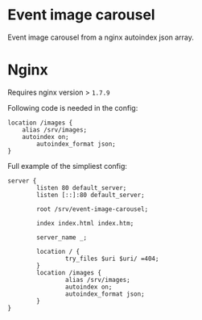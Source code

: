 # Event image carousel
Event image carousel from a nginx autoindex json array.

# Nginx
Requires nginx version > `1.7.9`

Following code is needed in the config:
```
location /images {
	alias /srv/images;
	autoindex on;
        autoindex_format json;
}
```

Full example of the simpliest config:
```
server {
        listen 80 default_server;
        listen [::]:80 default_server;

        root /srv/event-image-carousel;

        index index.html index.htm;

        server_name _;

        location / {
                try_files $uri $uri/ =404;
        }
        location /images {
                alias /srv/images;
                autoindex on;
                autoindex_format json;
        }
}
```
